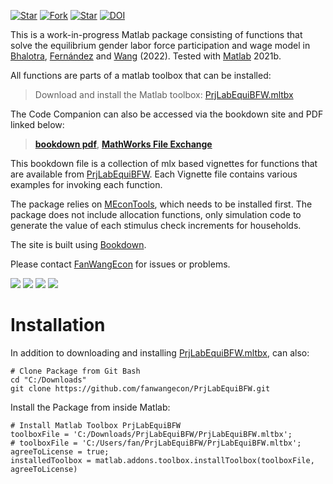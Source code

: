 [![Star](https://img.shields.io/github/stars/fanwangecon/PrjLabEquiBFW?style=social)](https://github.com/FanWangEcon/PrjLabEquiBFW/stargazers) [![Fork](https://img.shields.io/github/forks/fanwangecon/PrjLabEquiBFW?style=social)](https://github.com/FanWangEcon/PrjLabEquiBFW/network/members) [![Star](https://img.shields.io/github/watchers/fanwangecon/PrjLabEquiBFW?style=social)](https://github.com/FanWangEcon/PrjLabEquiBFW/watchers) [![DOI](https://zenodo.org/badge/273278814.svg)](https://zenodo.org/badge/latestdoi/273278814)

This is a work-in-progress Matlab package consisting of functions that solve the equilibrium gender labor force participation and wage model in [Bhalotra](https://www.iza.org/person/2905/sonia-r-bhalotra), [Fernández](https://sites.google.com/view/manuelfernandezsierra) and [Wang](https://fanwangecon.github.io/) (2022). Tested with [Matlab](https://www.mathworks.com/products/matlab.html) 2021b.

All functions are parts of a matlab toolbox that can be installed:

> Download and install the Matlab toolbox: [PrjLabEquiBFW.mltbx](https://github.com/FanWangEcon/PrjLabEquiBFW/blob/master/PrjLabEquiBFW.mltbx)

The Code Companion can also be accessed via the bookdown site and PDF linked below:

> [**bookdown pdf**](https://fanwangecon.github.io/PrjLabEquiBFW/bookdown/BFW-Equilibrium-Gender-LFP-and-Wage-Code-Companion.pdf), [**MathWorks File Exchange**](https://www.mathworks.com/matlabcentral/fileexchange/80164-PrjLabEquiBFW)

This bookdown file is a collection of mlx based vignettes for functions that are available from [PrjLabEquiBFW](https://github.com/FanWangEcon/PrjLabEquiBFW). Each Vignette file contains various examples for invoking each function.

The package relies on [MEconTools](https://fanwangecon.github.io/MEconTools/), which needs to be installed first. The package does not include allocation functions, only simulation code to generate the value of each stimulus check increments for households.

The site is built using [Bookdown](https://bookdown.org/).

Please contact [FanWangEcon](https://fanwangecon.github.io/) for issues or problems.

[![](https://img.shields.io/github/last-commit/fanwangecon/PrjLabEquiBFW)](https://github.com/FanWangEcon/PrjLabEquiBFW/commits/master) [![](https://img.shields.io/github/commit-activity/m/fanwangecon/PrjLabEquiBFW)](https://github.com/FanWangEcon/PrjLabEquiBFW/graphs/commit-activity) [![](https://img.shields.io/github/issues/fanwangecon/PrjLabEquiBFW)](https://github.com/FanWangEcon/PrjLabEquiBFW/issues) [![](https://img.shields.io/github/issues-pr/fanwangecon/PrjLabEquiBFW)](https://github.com/FanWangEcon/PrjLabEquiBFW/pulls)

# Installation

In addition to downloading and installing [PrjLabEquiBFW.mltbx](https://github.com/FanWangEcon/PrjLabEquiBFW/blob/master/PrjLabEquiBFW.mltbx), can also:

```
# Clone Package from Git Bash
cd "C:/Downloads"
git clone https://github.com/fanwangecon/PrjLabEquiBFW.git
```

Install the Package from inside Matlab:

```
# Install Matlab Toolbox PrjLabEquiBFW
toolboxFile = 'C:/Downloads/PrjLabEquiBFW/PrjLabEquiBFW.mltbx';
# toolboxFile = 'C:/Users/fan/PrjLabEquiBFW/PrjLabEquiBFW.mltbx';
agreeToLicense = true;
installedToolbox = matlab.addons.toolbox.installToolbox(toolboxFile, agreeToLicense)
```
